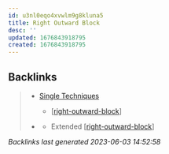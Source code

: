 ```yaml
---
id: u3nl0eqo4xvwlm9g8kluna5
title: Right Outward Block
desc: ''
updated: 1676843918795
created: 1676843918795
---
```


## Backlinks

> - [Single Techniques](..\single-techniques.md)
>   - [[right-outward-block]]
>    
> - [](..\techniques\shielding-hammer.md)
>   - Extended [[right-outward-block]]

_Backlinks last generated 2023-06-03 14:52:58_

[//begin]: # "Autogenerated link references for markdown compatibility"
[right-outward-block]: right-outward-block "Right Outward Block"
[//end]: # "Autogenerated link references"